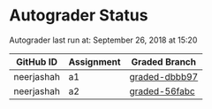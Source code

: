 # Autograder Status
Autograder last run at: September 26, 2018 at 15:20

| GitHub ID | Assignment | Graded Branch |
|-----------|------------|---------------|
| neerjashah | a1 | [graded-dbbb97](https://github.com/Fall2018COMP401-001/a1-neerjashah/tree/graded-dbbb97) | 
| neerjashah | a2 | [graded-56fabc](https://github.com/Fall2018COMP401-001/a2-neerjashah/tree/graded-56fabc) | 
